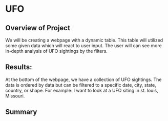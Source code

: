 # UFO
## Overview of Project
We will be creating a webpage with a dynamic table. This table will utilized some given data which will react to user input. The user will can see more in-depth analysis of UFO sightings by the filters.
## Results:
At the bottom of the webpage, we have a collection of UFO sightings. The data is ordered by data but can be filtered to a specific date, city, state, country, or shape. For example: I want to look at a UFO siting in st. louis, Missouri.<br>

## Summary

